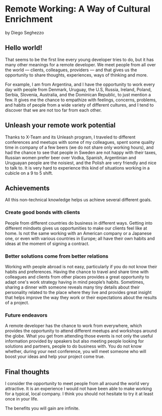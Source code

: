 # Remote Working: A Way of Cultural Enrichment

by Diego Seghezzo

## Hello world!

That seems to be the first line every young developer tries to do, but it has many other meanings for a remote developer. We meet people from all over the world — clients, colleagues, providers — and that gives us the opportunity to share thoughts, experiences, ways of thinking and more.

For example, I am from Argentina, and I have the opportunity to work every day with people from Denmark, Uruguay, the U.S, Russia, Ireland, Poland, Serbia, Slovenia, Australia, and the Dominican Republic, to just mention a few. It gives me the chance to empathize with feelings, concerns, problems, and habits of people from a wide variety of different cultures, and I tend to discover that we are not too far from each other.

## Unleash your remote work potential

Thanks to X-Team and its Unleash program, I traveled to different conferences and meetups with some of my colleagues, spent some quality time in company of a few beers \(we do not share only working hours\), and had the chance to see that people in Sweden are not happy with their taxes, Russian women prefer beer over Vodka, Spanish, Argentinian and Uruguayan people are the noisiest, and the Polish are very friendly and nice to talk to. It is very hard to experience this kind of situations working in a cubicle on a 9 to 5 shift.

## Achievements

All this non-technical knowledge helps us achieve several different goals.

### Create good bonds with clients

People from different countries do business in different ways. Getting into different mindsets gives us opportunities to make our clients feel like at home. Is not the same working with an American company or a Japanese one, or even with various countries in Europe; all have their own habits and ideas at the moment of signing a contract.

### Better solutions come from better relations

Working with people abroad is not easy, particularly if you do not know their habits and preferences. Having the chance to travel and share time with colleagues and clients from other places provides a great opportunity to adapt one's work strategy having in mind people’s habits. Sometimes, sharing a dinner with someone reveals many tiny details about their personality related to the place where they live and provides great insight that helps improve the way they work or their expectations about the results of a project.

### Future endeavors

A remote developer has the chance to work from everywhere, which provides the opportunity to attend different meetups and workshops around the globe. What you get from attending those events is not only the useful information provided by speakers but also meeting people looking for solutions and partners, people to do business with. You do not know whether, during your next conference, you will meet someone who will boost your ideas and help your project come true.

## Final thoughts

I consider the opportunity to meet people from all around the world very attractive. It is an experience I would not have been able to make working for a typical, local company. I think you should not hesitate to try it at least once in your life.

The benefits you will gain are infinite.

